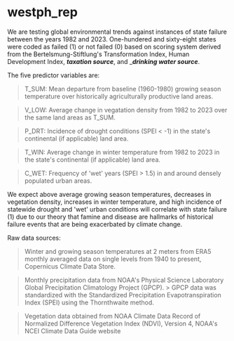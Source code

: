 # westph_rep
We are testing global environmental trends against instances of state failure between the years 1982 and 2023. One-hundered and sixty-eight states were coded as failed (1) or not failed (0) based on scoring system derived from the Bertelsmung-Stiftlung's Transformation Index, Human Development Index, ___taxation source___, and ____drinking water source___. 

The five predictor variables are:
> T_SUM: Mean departure from baseline (1960-1980) growing season temperature over historically agriculturally productive land areas.

> V_LOW: Average change in vegatation density from 1982 to 2023 over the same land areas as T_SUM.

> P_DRT: Incidence of drought conditions (SPEI < -1) in the state's continental (if applicable) land area.

> T_WIN: Average change in winter temperature from 1982 to 2023 in the state's continental (if applicable) land area.

> C_WET: Frequency of 'wet' years (SPEI > 1.5) in and around densely populated urban areas.

We expect above average growing season temperatures, decreases in vegetation density, increases in winter temperature, and high incidence of statewide drought and 'wet' urban conditions will correlate with state failure (1) due to our theory that famine and disease are hallmarks of historical failure events that are being exacerbated by climate change.






Raw data sources:

> Winter and growing season temperatures at 2 meters from ERA5 monthly averaged data on single levels from 1940 to present, Copernicus Climate Data Store. 

>   Monthly precipitation data from NOAA's Physical Science Laboratory Global Precipitation Climatology Project (GPCP).
      > GPCP data was standardized with the Standardized Precipitation
Evapotranspiration Index (SPEI) using the Thornthwaite method.

> Vegetation data obtained from NOAA Climate Data Record of Normalized Difference Vegetation Index (NDVI), Version 4, NOAA's NCEI Climate Data Guide website
